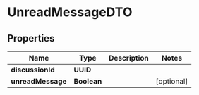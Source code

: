 

# UnreadMessageDTO


## Properties

| Name | Type | Description | Notes |
|------------ | ------------- | ------------- | -------------|
|**discussionId** | **UUID** |  |  |
|**unreadMessage** | **Boolean** |  |  [optional] |



